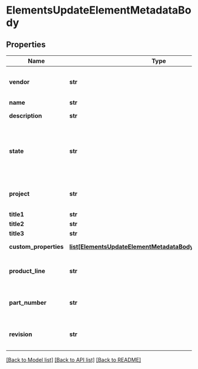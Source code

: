 # ElementsUpdateElementMetadataBody

## Properties
Name | Type | Description | Notes
------------ | ------------- | ------------- | -------------
**vendor** | **str** | Element vendor (Assembly only) | [optional] 
**name** | **str** | Element name | [optional] 
**description** | **str** | Element description | [optional] 
**state** | **str** | Element state, which can be: IN_PROGRESS, PENDING, RELEASED, OBSOLETE, UNKNOWN | [optional] 
**project** | **str** | Element project (Assembly only) | [optional] 
**title1** | **str** | Element title 1 | [optional] 
**title2** | **str** | Element title 2 | [optional] 
**title3** | **str** | Element title 3 | [optional] 
**custom_properties** | [**list[ElementsUpdateElementMetadataBodyCustomProperties]**](ElementsUpdateElementMetadataBodyCustomProperties.md) | Custom properties | [optional] 
**product_line** | **str** | Element product line (Assembly only) | [optional] 
**part_number** | **str** | Element part number (arbitrary string) | [optional] 
**revision** | **str** | Element revision (arbitrary string) | [optional] 

[[Back to Model list]](../README.md#documentation-for-models) [[Back to API list]](../README.md#documentation-for-api-endpoints) [[Back to README]](../README.md)


